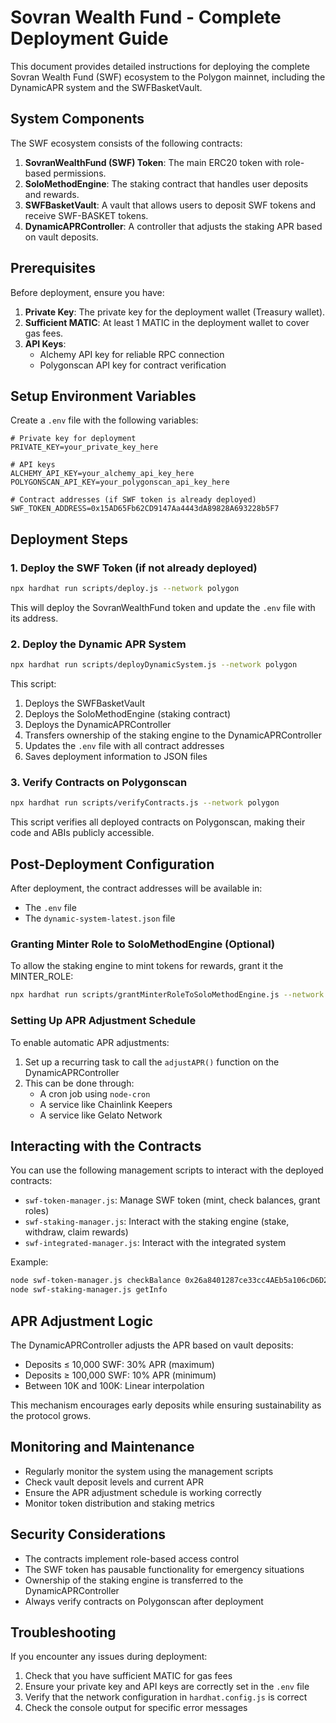 # Sovran Wealth Fund - Complete Deployment Guide

This document provides detailed instructions for deploying the complete Sovran Wealth Fund (SWF) ecosystem to the Polygon mainnet, including the DynamicAPR system and the SWFBasketVault.

## System Components

The SWF ecosystem consists of the following contracts:

1. **SovranWealthFund (SWF) Token**: The main ERC20 token with role-based permissions.
2. **SoloMethodEngine**: The staking contract that handles user deposits and rewards.
3. **SWFBasketVault**: A vault that allows users to deposit SWF tokens and receive SWF-BASKET tokens.
4. **DynamicAPRController**: A controller that adjusts the staking APR based on vault deposits.

## Prerequisites

Before deployment, ensure you have:

1. **Private Key**: The private key for the deployment wallet (Treasury wallet).
2. **Sufficient MATIC**: At least 1 MATIC in the deployment wallet to cover gas fees.
3. **API Keys**:
   - Alchemy API key for reliable RPC connection
   - Polygonscan API key for contract verification

## Setup Environment Variables

Create a `.env` file with the following variables:

```
# Private key for deployment
PRIVATE_KEY=your_private_key_here

# API keys
ALCHEMY_API_KEY=your_alchemy_api_key_here
POLYGONSCAN_API_KEY=your_polygonscan_api_key_here

# Contract addresses (if SWF token is already deployed)
SWF_TOKEN_ADDRESS=0x15AD65Fb62CD9147Aa4443dA89828A693228b5F7
```

## Deployment Steps

### 1. Deploy the SWF Token (if not already deployed)

```bash
npx hardhat run scripts/deploy.js --network polygon
```

This will deploy the SovranWealthFund token and update the `.env` file with its address.

### 2. Deploy the Dynamic APR System

```bash
npx hardhat run scripts/deployDynamicSystem.js --network polygon
```

This script:
1. Deploys the SWFBasketVault
2. Deploys the SoloMethodEngine (staking contract)
3. Deploys the DynamicAPRController
4. Transfers ownership of the staking engine to the DynamicAPRController
5. Updates the `.env` file with all contract addresses
6. Saves deployment information to JSON files

### 3. Verify Contracts on Polygonscan

```bash
npx hardhat run scripts/verifyContracts.js --network polygon
```

This script verifies all deployed contracts on Polygonscan, making their code and ABIs publicly accessible.

## Post-Deployment Configuration

After deployment, the contract addresses will be available in:
- The `.env` file
- The `dynamic-system-latest.json` file

### Granting Minter Role to SoloMethodEngine (Optional)

To allow the staking engine to mint tokens for rewards, grant it the MINTER_ROLE:

```bash
npx hardhat run scripts/grantMinterRoleToSoloMethodEngine.js --network polygon
```

### Setting Up APR Adjustment Schedule

To enable automatic APR adjustments:

1. Set up a recurring task to call the `adjustAPR()` function on the DynamicAPRController
2. This can be done through:
   - A cron job using `node-cron`
   - A service like Chainlink Keepers
   - A service like Gelato Network

## Interacting with the Contracts

You can use the following management scripts to interact with the deployed contracts:

- `swf-token-manager.js`: Manage SWF token (mint, check balances, grant roles)
- `swf-staking-manager.js`: Interact with the staking engine (stake, withdraw, claim rewards)
- `swf-integrated-manager.js`: Interact with the integrated system

Example:
```bash
node swf-token-manager.js checkBalance 0x26a8401287ce33cc4AEb5a106cD6D282a9c2f51D
node swf-staking-manager.js getInfo
```

## APR Adjustment Logic

The DynamicAPRController adjusts the APR based on vault deposits:

- Deposits ≤ 10,000 SWF: 30% APR (maximum)
- Deposits ≥ 100,000 SWF: 10% APR (minimum)
- Between 10K and 100K: Linear interpolation

This mechanism encourages early deposits while ensuring sustainability as the protocol grows.

## Monitoring and Maintenance

- Regularly monitor the system using the management scripts
- Check vault deposit levels and current APR
- Ensure the APR adjustment schedule is working correctly
- Monitor token distribution and staking metrics

## Security Considerations

- The contracts implement role-based access control
- The SWF token has pausable functionality for emergency situations
- Ownership of the staking engine is transferred to the DynamicAPRController
- Always verify contracts on Polygonscan after deployment

## Troubleshooting

If you encounter any issues during deployment:

1. Check that you have sufficient MATIC for gas fees
2. Ensure your private key and API keys are correctly set in the `.env` file
3. Verify that the network configuration in `hardhat.config.js` is correct
4. Check the console output for specific error messages